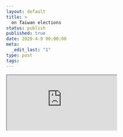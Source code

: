 ```yaml
---
layout: default
title: >
  on Taiwan elections
status: publish
published: true
date: 2020-4-9 00:00:00
meta:
  _edit_last: "1"
type: post
tags:
---
```

<div  id="qrcode"></div>
<div>
<iframe src="https://researchers.mq.edu.au/en/clippings/on-taiwan-elections">
</iframe>
</div>

<script type="text/javascript" src="{site.baseurl}/js/qr/qrcode.js"></script>
<script type="text/javascript">
new QRCode(document.getElementById("qrcode"), "https://researchers.mq.edu.au/en/clippings/on-taiwan-elections");
</script>
        